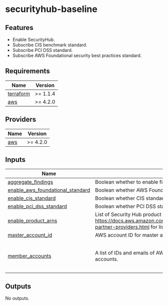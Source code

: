 # securityhub-baseline

## Features

- Enable SecurityHub.
- Subscribe CIS benchmark standard.
- Subscribe PCI DSS standard.
- Subscribe AWS Foundational security best practices standard.

<!-- BEGINNING OF PRE-COMMIT-TERRAFORM DOCS HOOK -->
## Requirements

| Name | Version |
|------|---------|
| <a name="requirement_terraform"></a> [terraform](#requirement\_terraform) | >= 1.1.4 |
| <a name="requirement_aws"></a> [aws](#requirement\_aws) | >= 4.2.0 |

## Providers

| Name | Version |
|------|---------|
| <a name="provider_aws"></a> [aws](#provider\_aws) | >= 4.2.0 |

## Inputs

| Name | Description | Type | Required |
|------|-------------|------|:--------:|
| <a name="input_aggregate_findings"></a> [aggregate\_findings](#input\_aggregate\_findings) | Boolean whether to enable finding aggregator for every region | `bool` | no |
| <a name="input_enable_aws_foundational_standard"></a> [enable\_aws\_foundational\_standard](#input\_enable\_aws\_foundational\_standard) | Boolean whether AWS Foundations standard is enabled. | `bool` | no |
| <a name="input_enable_cis_standard"></a> [enable\_cis\_standard](#input\_enable\_cis\_standard) | Boolean whether CIS standard is enabled. | `bool` | no |
| <a name="input_enable_pci_dss_standard"></a> [enable\_pci\_dss\_standard](#input\_enable\_pci\_dss\_standard) | Boolean whether PCI DSS standard is enabled. | `bool` | no |
| <a name="input_enable_product_arns"></a> [enable\_product\_arns](#input\_enable\_product\_arns) | List of Security Hub product ARNs, `<REGION>` will be replaced. See https://docs.aws.amazon.com/securityhub/latest/userguide/securityhub-partner-providers.html for list. | `list(string)` | no |
| <a name="input_master_account_id"></a> [master\_account\_id](#input\_master\_account\_id) | AWS account ID for master account. | `string` | no |
| <a name="input_member_accounts"></a> [member\_accounts](#input\_member\_accounts) | A list of IDs and emails of AWS accounts which associated as member accounts. | <pre>list(object({<br>    account_id = string<br>    email      = string<br>  }))</pre> | no |

## Outputs

No outputs.
<!-- END OF PRE-COMMIT-TERRAFORM DOCS HOOK -->
